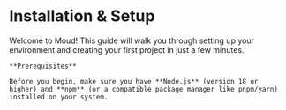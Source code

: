 # Installation & Setup

Welcome to Moud! This guide will walk you through setting up your environment and creating your first project in just a few minutes.

```hint info
**Prerequisites**

Before you begin, make sure you have **Node.js** (version 18 or higher) and **npm** (or a compatible package manager like pnpm/yarn) installed on your system.